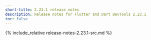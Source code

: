 ```yaml
---
short-title: 2.23.1 release notes
description: Release notes for Flutter and Dart DevTools 2.23.1
toc: false
---
```


{% include_relative release-notes-2.23.1-src.md %}
